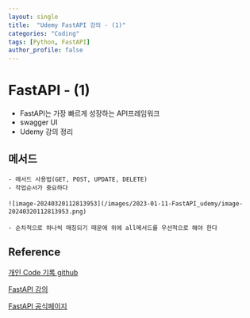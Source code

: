 ```yaml
---
layout: single
title:  "Udemy FastAPI 강의 - (1)"
categories: "Coding"
tags: [Python, FastAPI]
author_profile: false
---
```



# FastAPI - (1)
   - FastAPI는 가장 빠르게 성장하는 API프레임워크
   - swagger UI
   - Udemy 강의 정리

## 메서드
    - 메서드 사용법(GET, POST, UPDATE, DELETE)
    - 작업순서가 중요하다
    
    ![image-20240320112813953](/images/2023-01-11-FastAPI_udemy/image-20240320112813953.png)
    
    - 순차적으로 하나씩 매칭되기 때문에 위에 all메서드를 우선적으로 해야 한다


## Reference
[개인 Code 기록 github](https://github.com/chusonghyeon/FastAPI_Project)

[FastAPI 강의](https://www.udemy.com/course/completefastapi/?couponCode=KEEPLEARNING)

[FastAPI 공식페이지](https://fastapi.tiangolo.com/ko/)